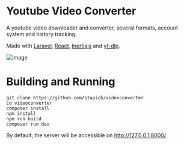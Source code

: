 # Youtube Video Converter
A youtube video downloader and converter, several formats, account system and history tracking.

Made with [Laravel](https://laravel.com), [React](https://react.dev/), [Inertiajs](https://inertiajs.com) and [yt-dlp](https://github.com/yt-dlp/yt-dlp).

![image](https://github.com/user-attachments/assets/5d2d180e-c8bd-45d9-9091-cac30fccda35)

# Building and Running
```
git clone https://github.com/stupich/videoconverter
cd videoconverter
composer install
npm install
npm run build
composer run dev
```
By default, the server will be accessible on http://127.0.0.1:8000/
